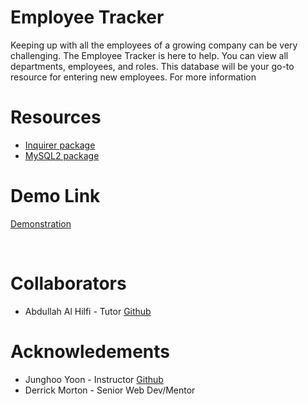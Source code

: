 # Employee Tracker

Keeping up with all the employees of a growing company can be very challenging.    The Employee Tracker is here to help.  You can view all departments, employees, and roles. This database will be your go-to resource for entering new employees.  For more information

# Resources
- [Inquirer package](https://www.npmjs.com/package/inquirer)
- [MySQL2 package](https://www.npmjs.com/package/mysql2)

# Demo Link 

[Demonstration](https://drive.google.com/file/d/1eqL9RqxnkThyNwF-VyKw5ljzZrXz7R5c/view)

<br>

# Collaborators
- Abdullah Al Hilfi - Tutor [Github](https://github.com/abjj1999)


 # Acknowledements  
 - Junghoo Yoon - Instructor [Github](https://github.com/juhuyoon)
 - Derrick Morton - Senior Web Dev/Mentor 